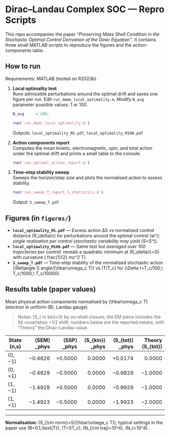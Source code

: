 # Dirac–Landau Complex SOC — Repro Scripts

This repo accompanies the paper *“Preserving Mass Shell Condition in the Stochastic Optimal Control Derivation of the Dirac Equation”*. 
It contains three small MATLAB scripts to reproduce the figures and the action-components table.

## How to run

Requirements: MATLAB (tested on R2023b).

1) **Local optimality test**  
   Runs admissible perturbations around the optimal drift and saves one figure per run.
   Edit `run_demo_local_optimality.m`. Modify `N_avg` parameter possible values: 1 or 100.
   ```matlab
   N_avg     = 100;
   ```   
   ```matlab
   run('run_demo_local_optimality.m')
   ```  
   Outputs: `local_optimality_M1.pdf`, `local_optimality_M100.pdf`

2) **Action components report**  
   Computes the mean kinetic, electromagnetic, spin, and total action under the optimal drift and prints a small table to the console.  
   ```matlab
   run('run_optimal_action_report.m')
   ```

3) **Time–step stability sweep**  
   Sweeps the horizon/step size and plots the normalised action to assess stability.  
   ```matlab
   run('run_sweep_T_report_S_statistics.m')
   ```  
   Output: `S_sweep_T.pdf`

## Figures (in `figures/`)

- **`local_optimality_M1.pdf`** — Excess action ΔS vs normalised control distance \(R_\delta/c\) for perturbations around the optimal control \(w^*\); *single realisation per control* (stochastic variability may yield \(S<S^*\)).  
- **`local_optimality_M100.pdf`** — Same test but *averaged over 100 trajectories per control*; reveals a quadratic minimum at \(R_\delta/c=0\) with curvature \(	frac{1}{2} mc^2 T\).  
- **`S_sweep_T.pdf`** — Time–step stability of the normalised stochastic action \(\Re\langle S
angle/(\hbar\omega_c T)\) vs \(T/T_c\) for \(\Delta t=T_c/100,\ T_c/1000,\ T_c/10000\).


## Results table (paper values)

Mean physical action components normalised by \(\hbar\omega_c T\) (electron in uniform \(B\), Landau gauge).

> Notes: \(S_{
m kin}=0\) by on–shell closure; the EM piece includes the Itô covariation +1/2 shift; numbers below are the reported means, with “Theory” the Dirac–Landau value.

| State (n,s) | ⟨SEM⟩\_phys | ⟨SSP⟩\_phys | ⟨S\_{kin}⟩\_phys | ⟨S\_{tot}⟩\_phys | Theory ⟨S\_{tot}⟩ |
|---|---:|---:|---:|---:|---:|
| (0, −1) | −0.4826 | +0.5000 | 0.0000 | +0.0174 | 0.0000 |
| (0, +1) | −0.4829 | −0.5000 | 0.0000 | −0.9829 | −1.0000 |
| (1, −1) | −1.4929 | +0.5000 | 0.0000 | −0.9929 | −1.0000 |
| (1, +1) | −1.4923 | −0.5000 | 0.0000 | −1.9923 | −2.0000 |

---

**Normalisation:** \(S_{\rm norm}=S/(\hbar\omega_c T)\), typical settings in the paper use \(B=0.1\,\text{T}\), \(T=5T_c\), \(N_{\rm traj}=10^4\), \(N_t=10^4\).
